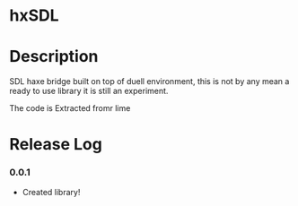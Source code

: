 # hxSDL


# Description

SDL haxe bridge built on top of duell environment, this is not by any mean a ready to use library it is still an experiment.

The code is Extracted fromr lime

# Release Log

### 0.0.1

- Created library!
